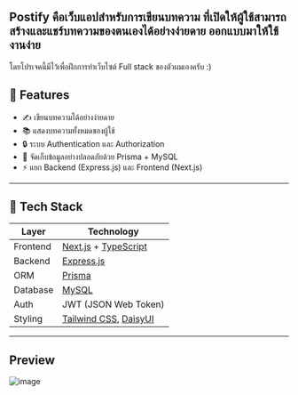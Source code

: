 
**Postify** คือเว็บแอปสำหรับการเขียนบทความ ที่เปิดให้ผู้ใช้สามารถสร้างและแชร์บทความของตนเองได้อย่างง่ายดาย ออกแบบมาให้ใช้งานง่าย
---
โดยโปรเจคนี้มีไว้เพื่อฝึกการทำเว็บไซต์ Full stack ของตัวผมเองครับ :)

## 🚀 Features

- ✍️ เขียนบทความได้อย่างง่ายดาย
- 📚 แสดงบทความทั้งหมดของผู้ใช้
- 🔒 ระบบ Authentication และ Authorization
- 💾 จัดเก็บข้อมูลอย่างปลอดภัยด้วย Prisma + MySQL
- ⚡ แยก Backend (Express.js) และ Frontend (Next.js)


---

## 🧱 Tech Stack

| Layer       | Technology      |
|-------------|-----------------|
| Frontend    | [Next.js](https://nextjs.org) + [TypeScript](https://www.typescriptlang.org/) |
| Backend     | [Express.js](https://expressjs.com)
| ORM         | [Prisma](https://www.prisma.io) |
| Database    | [MySQL](https://www.mysql.com) |
| Auth        | JWT (JSON Web Token) |
| Styling     | [Tailwind CSS](https://tailwindcss.com), [DaisyUI](https://daisyui.com) |

---
## Preview
![image](https://github.com/user-attachments/assets/1538e720-0f09-4624-a354-980152b857c1)
